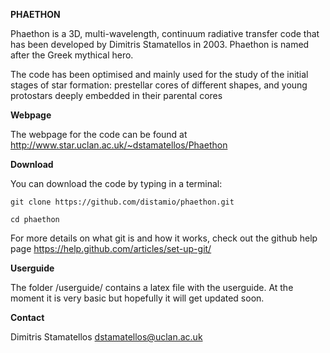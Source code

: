 <b> PHAETHON </b>

Phaethon is a 3D, multi-wavelength, continuum radiative transfer code that has been developed by  Dimitris Stamatellos in 2003. Phaethon is named after the Greek mythical hero.

The code has been optimised and mainly used for the study of the initial stages of star formation: prestellar cores of different shapes, and young protostars deeply embedded in their parental cores 

<b> Webpage </b>

The webpage for the code can be found at http://www.star.uclan.ac.uk/~dstamatellos/Phaethon

<b> Download </b>

You can download the code by typing in a terminal:
 ```
 git clone https://github.com/distamio/phaethon.git
 
 cd phaethon
  ```
  
For more details on what git is and how it works, check out  the github help page https://help.github.com/articles/set-up-git/

<b> Userguide </b>

The folder /userguide/ contains a latex file with the userguide. At the moment it is very basic but hopefully it will get updated soon.

<b> Contact </b>

Dimitris Stamatellos dstamatellos@uclan.ac.uk

